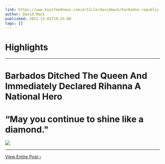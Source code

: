 ```yaml
---
link: https://www.buzzfeednews.com/article/davidmack/barbados-republic-rihanna
author: David Mack
published: 2021-12-01T19:25:00
tags: []
---
```

# Highlights


---
# Barbados Ditched The Queen And Immediately Declared Rihanna A National Hero
# “May you continue to shine like a diamond."

![](https://img.buzzfeed.com/buzzfeed-static/static/2021-11/30/15/tmp/1c118f7435c2/tmp-name-2-748-1638286728-5_dblbig.jpg)

---

[View Entire Post ›](https://www.buzzfeednews.com/article/davidmack/barbados-republic-rihanna)